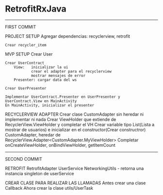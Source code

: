 # RetrofitRxJava

-----------------------------

FIRST COMMIT

PROJECT SETUP
	Agregar dependencias: recyclerview, retrofit
	
	Crear recycler_item

MVP SETUP
	Crear User
	
	Crear UserContract
		View: 	inicializar la ui
				crear el adapter para el recyclerview
				mostrar mensajes de error
		Presenter: cargar data del ws
		
	Crear UserPresenter
	
	Implementar UserContract.Presenter en UserPresenter y UserContract.View en MainActivity
	En MainActivity, inicializar el presenter
	
RECYCLERVIEW ADAPTER
	Crear clase CustomAdapter sin heredar ni implementar ni nada
	Crear ViewHolder que extiende de RecyclerView.ViewHolder y completar el VH
	Crear variable tipo List(Lista a mostrar de usuarios) e inicializar en el constructor(Crear constructror)
	CustomAdapter, heredar de RecyclerView.Adapter<CustomAdapter.MyViewHolder>
	Completar onCreateViewHolder, onBindViewHolder, getItemCount

-----------------------------
SECOND COMMIT

RETROFIT
	RetrofitAdapter
	UserService
	NetworkingUtils - retorna una instancia singleton de userService

CREAR CLASE PARA REALIZAR LAS LLAMADAS
	Antes crear una clase Callback
	Ahora crear la clase utils/UserTask



